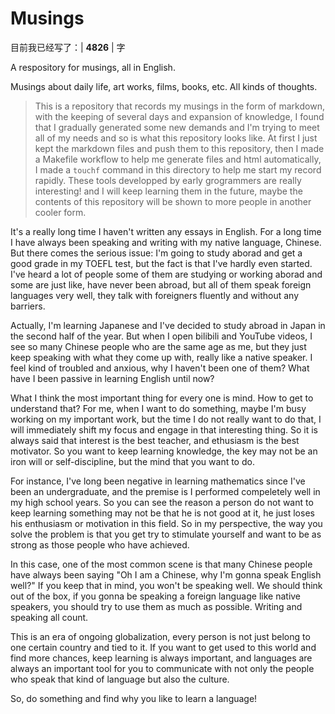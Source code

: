 # Musings

目前我已经写了：| **4826** | 字

A respository for musings, all in English.

Musings about daily life, art works, films, books, etc. All kinds of thoughts.

> This is a repository that records my musings in the form of markdown, with the keeping of several days and expansion of knowledge, I found that I gradually generated some new demands and I'm trying to meet all of my needs and so is what this repository looks like. At first I just kept the markdown files and push them to this repository, then I made a Makefile workflow to help me generate files and html automatically, I made a `touchf` command in this directory to help me start my record rapidly. These tools developped by early grogrammers are really interesting! and I will keep learning them in the future, maybe the contents of this repository will be shown to more people in another cooler form.

It's a really long time I haven't written any essays in English. For a long time I have always been speaking and writing with my native language, Chinese. But there comes the serious issue: I'm going to study aborad and get a good grade in my TOEFL test, but the fact is that I've hardly even started. I've heard a lot of people some of them are studying or working aborad and some are just like, have never been abroad, but all of them speak foreign languages very well, they talk with foreigners fluently and without any barriers.

Actually, I'm learning Japanese and I've decided to study abroad in Japan in the second half of the year. But when I open bilibili and YouTube videos, I see so many Chinese people who are the same age as me, but they just keep speaking with what they come up with, really like a native speaker. I feel kind of troubled and anxious, why I haven't been one of them? What have I been passive in learning English until now? 

What I think the most important thing for every one is mind. How to get to understand that? For me, when I want to do something, maybe I'm busy working on my important work, but the time I do not really want to do that, I will immediately shift my focus and engage in that interesting thing. So it is always said that interest is the best teacher, and ethusiasm is the best motivator. So you want to keep learning knowledge, the key may not be an iron will or self-discipline, but the mind that you want to do.

For instance, I've long been negative in learning mathematics since I've been an undergraduate, and the premise is I performed compeletely well in my high school years. So you can see the reason a person do not want to keep learning something may not be that he is not good at it, he just loses his enthusiasm or motivation in this field. So in my perspective, the way you solve the problem is that you get try to stimulate yourself and want to be as strong as those people who have achieved.

In this case, one of the most common scene is that many Chinese people have always been saying "Oh I am a Chinese, why I'm gonna speak English well?" If you keep that in mind, you won't be speaking well. We should think out of the box, if you gonna be speaking a foreign language like native speakers, you should try to use them as much as possible. Writing and speaking all count.

This is an era of ongoing globalization, every person is not just belong to one certain country and tied to it. If you want to get used to this world and find more chances, keep learning is always important, and languages are always an important tool for you to communicate with not only the people who speak that kind of language but also the culture.

So, do something and find why you like to learn a language!
